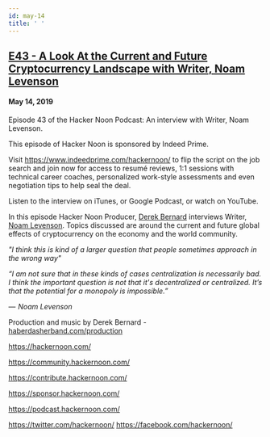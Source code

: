 ```yaml
---
id: may-14
title: ' '
---
```


<h2><a href="https://podcast.hackernoon.com/e/a-look-at-the-current-and-future-cryptocurrency-landscape-with-writer-noam-levenson/">E43 - A Look At the Current and Future Cryptocurrency Landscape with Writer, Noam Levenson</a></h2>
<h4>May 14, 2019</h4>

<p>
Episode 43 of the Hacker Noon Podcast: An interview with Writer, Noam Levenson.
</p>
 
<p>
This episode of Hacker Noon is sponsored by Indeed Prime. 
</p>
 
<p>
Visit <a href="https://www.indeedprime.com/hackernoon/">https://www.indeedprime.com/hackernoon/</a> to flip the script on the job search and join now for access to resumé reviews, 1:1 sessions with technical career coaches, personalized work-style assessments and even negotiation tips to help seal the deal.
</p>
 
<p>
Listen to the interview on iTunes, or Google Podcast, or watch on YouTube.
</p>
 
<p>
In this episode Hacker Noon Producer, <a href="http://www.haberdasherband/production">Derek Bernard</a> interviews Writer, <a href="https://hackernoon.com/@noamlevenson">Noam Levenson</a>. Topics discussed are around the current and future global effects of cryptocurrency on the economy and the world community. 
</p>
 
<p>
<em>"I think this is kind of a larger question that people sometimes approach in the wrong way"</em>
</p>
<em>“I am not sure that in these kinds of cases centralization is necessarily bad. I think the important question is not that it's decentralized or centralized. It’s that the potential for a monopoly is impossible.”</em>
<p>
<em>—<strong> </strong> Noam Levenson</em>
</p>
 
<p>
Production and music by Derek Bernard - <a href="http://haberdasherband.com/production?fbclid=IwAR2d8t0cNGHRm1ajmUNWKZ-TMUMawREhvIHSy54LKcOElf7v_TOvkAjZ78Y">haberdasherband.com/production</a>
</p>
 
<p>
<a href="https://hackernoon.com/">https://hackernoon.com/</a> 
</p>
<a href="https://community.hackernoon.com/">https://community.hackernoon.com/</a> 
<p>
<a href="https://contribute.hackernoon.com/">https://contribute.hackernoon.com/</a> 
</p>
<a href="https://sponsor.hackernoon.com/">https://sponsor.hackernoon.com/</a>  
<p>
<a href="https://podcast.hackernoon.com/">https://podcast.hackernoon.com/</a> 
</p>
<a href="https://twitter.com/hackernoon/">https://twitter.com/hackernoon/</a> 
<a href="https://facebook.com/hackernoon/">https://facebook.com/hackernoon/</a>